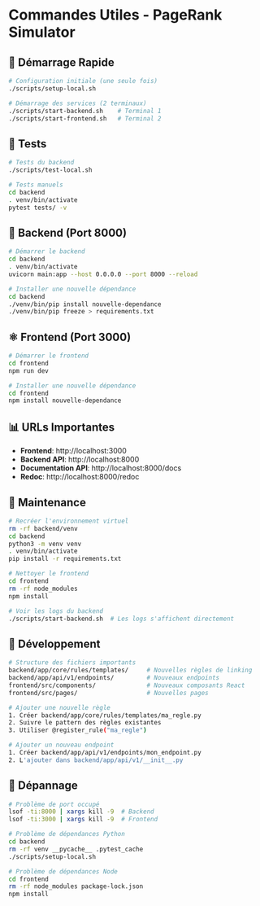 # Commandes Utiles - PageRank Simulator

## 🚀 Démarrage Rapide

```bash
# Configuration initiale (une seule fois)
./scripts/setup-local.sh

# Démarrage des services (2 terminaux)
./scripts/start-backend.sh    # Terminal 1
./scripts/start-frontend.sh   # Terminal 2
```

## 🧪 Tests

```bash
# Tests du backend
./scripts/test-local.sh

# Tests manuels
cd backend
. venv/bin/activate
pytest tests/ -v
```

## 🐍 Backend (Port 8000)

```bash
# Démarrer le backend
cd backend
. venv/bin/activate
uvicorn main:app --host 0.0.0.0 --port 8000 --reload

# Installer une nouvelle dépendance
cd backend
./venv/bin/pip install nouvelle-dependance
./venv/bin/pip freeze > requirements.txt
```

## ⚛️ Frontend (Port 3000)

```bash
# Démarrer le frontend
cd frontend
npm run dev

# Installer une nouvelle dépendance
cd frontend
npm install nouvelle-dependance
```

## 📊 URLs Importantes

- **Frontend**: http://localhost:3000
- **Backend API**: http://localhost:8000
- **Documentation API**: http://localhost:8000/docs
- **Redoc**: http://localhost:8000/redoc

## 🔧 Maintenance

```bash
# Recréer l'environnement virtuel
rm -rf backend/venv
cd backend
python3 -m venv venv
. venv/bin/activate
pip install -r requirements.txt

# Nettoyer le frontend
cd frontend
rm -rf node_modules
npm install

# Voir les logs du backend
./scripts/start-backend.sh  # Les logs s'affichent directement
```

## 📝 Développement

```bash
# Structure des fichiers importants
backend/app/core/rules/templates/     # Nouvelles règles de linking
backend/app/api/v1/endpoints/         # Nouveaux endpoints
frontend/src/components/              # Nouveaux composants React
frontend/src/pages/                   # Nouvelles pages

# Ajouter une nouvelle règle
1. Créer backend/app/core/rules/templates/ma_regle.py
2. Suivre le pattern des règles existantes
3. Utiliser @register_rule("ma_regle")

# Ajouter un nouveau endpoint
1. Créer backend/app/api/v1/endpoints/mon_endpoint.py  
2. L'ajouter dans backend/app/api/v1/__init__.py
```

## 🐛 Dépannage

```bash
# Problème de port occupé
lsof -ti:8000 | xargs kill -9  # Backend
lsof -ti:3000 | xargs kill -9  # Frontend

# Problème de dépendances Python
cd backend
rm -rf venv __pycache__ .pytest_cache
./scripts/setup-local.sh

# Problème de dépendances Node
cd frontend  
rm -rf node_modules package-lock.json
npm install
```